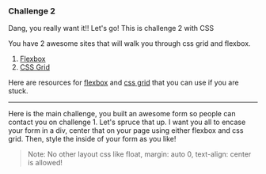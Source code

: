### Challenge 2

Dang, you really want it!! Let's go! This is challenge 2 with CSS

You have 2 awesome sites that will walk you through css grid and flexbox.

1. [Flexbox](https://flexboxfroggy.com/)
2. [CSS Grid](https://cssgridgarden.com/)

Here are resources for [flexbox](https://css-tricks.com/snippets/css/a-guide-to-flexbox/) and [css grid](https://css-tricks.com/snippets/css/complete-guide-grid/) that you can use if you are stuck.

---

Here is the main challenge, you built an awesome form so people can contact you on challenge 1. Let's spruce that up. I want you all to encase your form in a div, center that on your page using either flexbox and css grid.
Then, style the inside of your form as you like!

> Note: No other layout css like float, margin: auto 0, text-align: center is allowed!
